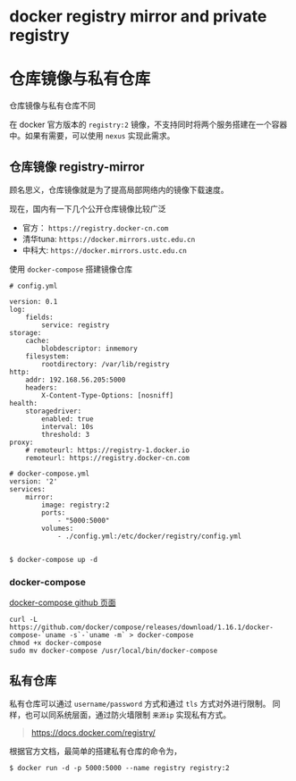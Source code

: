 # docker registry mirror and private registry
# 仓库镜像与私有仓库


仓库镜像与私有仓库不同

在 docker 官方版本的 `registry:2` 镜像，不支持同时将两个服务搭建在一个容器中。如果有需要，可以使用 `nexus` 实现此需求。



## 仓库镜像 registry-mirror


顾名思义，仓库镜像就是为了提高局部网络内的镜像下载速度。

现在，国内有一下几个公开仓库镜像比较广泛

+ 官方： `https://registry.docker-cn.com`
+ 清华tuna: `https://docker.mirrors.ustc.edu.cn`
+ 中科大: `https://docker.mirrors.ustc.edu.cn`


使用 `docker-compose` 搭建镜像仓库

```
# config.yml

version: 0.1
log:
    fields:
        service: registry
storage:
    cache:
        blobdescriptor: inmemory
    filesystem:
        rootdirectory: /var/lib/registry
http:
    addr: 192.168.56.205:5000
    headers:
        X-Content-Type-Options: [nosniff]
health:
    storagedriver:
        enabled: true
        interval: 10s
        threshold: 3
proxy:
    # remoteurl: https://registry-1.docker.io
    remoteurl: https://registry.docker-cn.com

```


```
# docker-compose.yml
version: '2'
services:
    mirror:
        image: registry:2
        ports:
            - "5000:5000"
        volumes:
            - ./config.yml:/etc/docker/registry/config.yml
            
```

```
$ docker-compose up -d 
```

### docker-compose


[docker-compose github 页面](https://github.com/docker/compose)

```
curl -L https://github.com/docker/compose/releases/download/1.16.1/docker-compose-`uname -s`-`uname -m` > docker-compose
chmod +x docker-compose
sudo mv docker-compose /usr/local/bin/docker-compose
```



## 私有仓库

私有仓库可以通过 `username/password` 方式和通过 `tls` 方式对外进行限制。
同样，也可以同系统层面，通过防火墙限制 `来源ip` 实现私有方式。

> https://docs.docker.com/registry/


根据官方文档，最简单的搭建私有仓库的命令为，

```
$ docker run -d -p 5000:5000 --name registry registry:2
```
